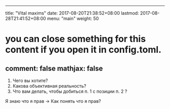 

---
title: "Vital maxims"
date: 2017-08-20T21:38:52+08:00
lastmod: 2017-08-28T21:41:52+08:00
menu: "main"
weight: 50

# you can close something for this content if you open it in config.toml.
comment: false
mathjax: false
---


1. Чего вы хотите?
2. Какова объективная реальность?
3. Что вам делать, чтобы добиться п. 1 с позиции п. 2 ?


Я знаю что я прав -> Как понять что я прав? 

